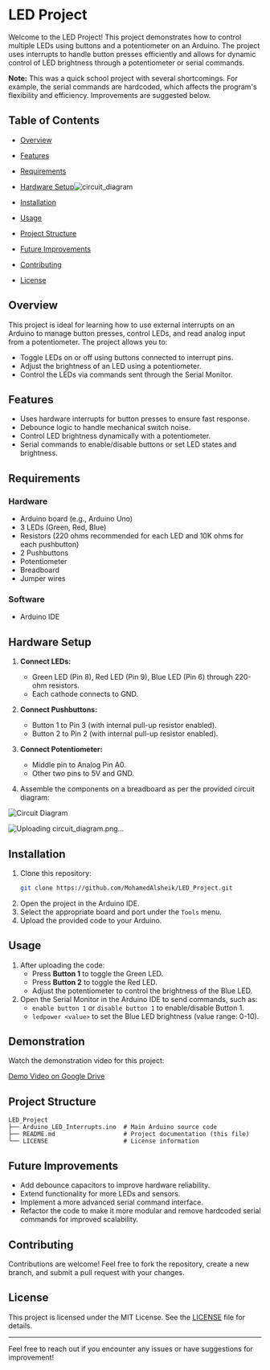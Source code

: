# LED Project

Welcome to the LED Project! This project demonstrates how to control multiple LEDs using buttons and a potentiometer on an Arduino. The project uses interrupts to handle button presses efficiently and allows for dynamic control of LED brightness through a potentiometer or serial commands.

**Note:** This was a quick school project with several shortcomings. For example, the serial commands are hardcoded, which affects the program's flexibility and efficiency. Improvements are suggested below.

## Table of Contents
- [Overview](#overview)
- [Features](#features)
- [Requirements](#requirements)
- [Hardware Setup](#hardware-setup)![circuit_diagram](https://github.com/user-attachments/assets/fa14fd2f-5a90-4af1-acca-22d1fb904012)

- [Installation](#installation)
- [Usage](#usage)
- [Project Structure](#project-structure)
- [Future Improvements](#future-improvements)
- [Contributing](#contributing)
- [License](#license)

## Overview
This project is ideal for learning how to use external interrupts on an Arduino to manage button presses, control LEDs, and read analog input from a potentiometer. The project allows you to:
- Toggle LEDs on or off using buttons connected to interrupt pins.
- Adjust the brightness of an LED using a potentiometer.
- Control the LEDs via commands sent through the Serial Monitor.

## Features
- Uses hardware interrupts for button presses to ensure fast response.
- Debounce logic to handle mechanical switch noise.
- Control LED brightness dynamically with a potentiometer.
- Serial commands to enable/disable buttons or set LED states and brightness.

## Requirements
### Hardware
- Arduino board (e.g., Arduino Uno)
- 3 LEDs (Green, Red, Blue)
- Resistors (220 ohms recommended for each LED and 10K ohms for each pushbutton)
- 2 Pushbuttons
- Potentiometer
- Breadboard
- Jumper wires

### Software
- Arduino IDE

## Hardware Setup
1. **Connect LEDs:**
   - Green LED (Pin 8), Red LED (Pin 9), Blue LED (Pin 6) through 220-ohm resistors.
   - Each cathode connects to GND.

2. **Connect Pushbuttons:**
   - Button 1 to Pin 3 (with internal pull-up resistor enabled).
   - Button 2 to Pin 2 (with internal pull-up resistor enabled).

3. **Connect Potentiometer:**
   - Middle pin to Analog Pin A0.
   - Other two pins to 5V and GND.

4. Assemble the components on a breadboard as per the provided circuit diagram:

![Circuit Diagram](assets/circuit_diagram.png)

![Uploading circuit_diagram.png…]()

## Installation
1. Clone this repository:
   ```bash
   git clone https://github.com/MohamedAlsheik/LED_Project.git
   ```
2. Open the project in the Arduino IDE.
3. Select the appropriate board and port under the `Tools` menu.
4. Upload the provided code to your Arduino.

## Usage
1. After uploading the code:
   - Press **Button 1** to toggle the Green LED.
   - Press **Button 2** to toggle the Red LED.
   - Adjust the potentiometer to control the brightness of the Blue LED.
2. Open the Serial Monitor in the Arduino IDE to send commands, such as:
   - `enable button 1` or `disable button 1` to enable/disable Button 1.
   - `ledpower <value>` to set the Blue LED brightness (value range: 0-10).

## Demonstration
Watch the demonstration video for this project:

[Demo Video on Google Drive](https://drive.google.com/file/d/1_Q56H07AvdmEtlXS1-Cle4uujxg9MW9M/view?usp=sharing)

## Project Structure
```
LED_Project
├── Arduino_LED_Interrupts.ino  # Main Arduino source code
├── README.md                   # Project documentation (this file)
└── LICENSE                     # License information
```

## Future Improvements
- Add debounce capacitors to improve hardware reliability.
- Extend functionality for more LEDs and sensors.
- Implement a more advanced serial command interface.
- Refactor the code to make it more modular and remove hardcoded serial commands for improved scalability.

## Contributing
Contributions are welcome! Feel free to fork the repository, create a new branch, and submit a pull request with your changes.

## License
This project is licensed under the MIT License. See the [LICENSE](LICENSE) file for details.

---

Feel free to reach out if you encounter any issues or have suggestions for improvement!
